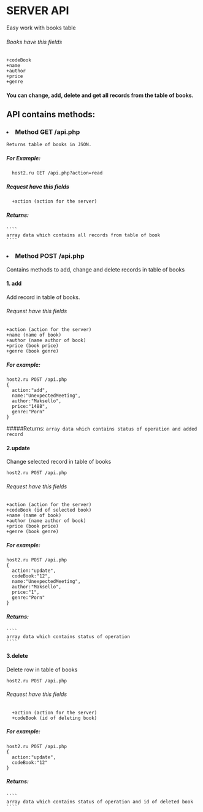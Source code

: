 SERVER API
============
Easy work with books table

###### Books have this fields
  ````
  +codeBook
  +name
  +author
  +price
  +genre
  ````
#### You can change, add, delete and get all records from the table of books.

  API contains methods:
  -----------------------------------

  ### <li>Method GET /api.php
    Returns table of books in JSON.
  ##### For Example:
  ````
    host2.ru GET /api.php?action=read
  ````
  ##### Request have this fields
  ````
    +action (action for the server)
  ````
  ##### Returns:
    ````
    array data which contains all records from table of book
    ````
  
### <li>Method POST /api.php
Contains methods to add, change and delete records in table of books
#### 1. add
  Add record in table of books.

  ###### Request have this fields
  ````
  +action (action for the server)
  +name (name of book)
  +author (name author of book)
  +price (book price)
  +genre (book genre)

  ````
  ##### For example:
  ````
  host2.ru POST /api.php
  {
    action:"add",
    name:"UnexpectedMeeting",
    author:"Maksello",
    price:"1488",
    genre:"Porn"
  }

  ````
  #####Returns:
    ````
    array data which contains status of operation and added record
    ````

#### 2.update
  Change selected record in table of books
  ````
  host2.ru POST /api.php
  ````
  ###### Request have this fields
  ````
  +action (action for the server)
  +codeBook (id of selected book)
  +name (name of book)
  +author (name author of book)
  +price (book price)
  +genre (book genre)
  ````
   ##### For example:
  ````
  host2.ru POST /api.php
  {
    action:"update",
    codeBook:"12",
    name:"UnexpectedMeeting",
    author:"Maksello",
    price:"1",
    genre:"Porn"
  }
  ````
##### Returns:
    ````
    array data which contains status of operation
    ````

#### 3.delete
  Delete row in table of books
  ````
  host2.ru POST /api.php
  ````
  ###### Request have this fields
  ````
    +action (action for the server)
    +codeBook (id of deleting book)
  ````
   ##### For example:
  ````
  host2.ru POST /api.php
  {
    action:"update",
    codeBook:"12"
  }
  ````
##### Returns:
    ````
    array data which contains status of operation and id of deleted book
    ````
  
  
